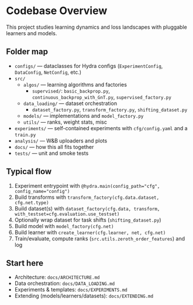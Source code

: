 # Codebase Overview

This project studies learning dynamics and loss landscapes with pluggable learners and models.

## Folder map
- `configs/` — dataclasses for Hydra configs (`ExperimentConfig`, `DataConfig`, `NetConfig`, etc.)
- `src/`
  - `algos/` — learning algorithms and factories
    - `supervised/`: `basic_backprop.py`, `continuous_backprop_with_GnT.py`, `supervised_factory.py`
  - `data_loading/` — dataset orchestration
    - `dataset_factory.py`, `transform_factory.py`, `shifting_dataset.py`
  - `models/` — implementations and `model_factory.py`
  - `utils/` — ranks, weight stats, misc
- `experiments/` — self-contained experiments with `cfg/config.yaml` and a `train.py`
- `analysis/` — W&B uploaders and plots
- `docs/` — how this all fits together
- `tests/` — unit and smoke tests

## Typical flow
1. Experiment entrypoint with `@hydra.main(config_path="cfg", config_name="config")`
2. Build transforms with `transform_factory(cfg.data.dataset, cfg.net.type)`
3. Build dataset(s) with `dataset_factory(cfg.data, transform, with_testset=cfg.evaluation.use_testset)`
4. Optionally wrap dataset for task shifts (`shifting_dataset.py`)
5. Build model with `model_factory(cfg.net)`
6. Build learner with `create_learner(cfg.learner, net, cfg.net)`
7. Train/evaluate, compute ranks (`src.utils.zeroth_order_features`) and log

## Start here
- Architecture: `docs/ARCHITECTURE.md`
- Data orchestration: `docs/DATA_LOADING.md`
- Experiments & templates: `docs/EXPERIMENTS.md`
- Extending (models/learners/datasets): `docs/EXTENDING.md`